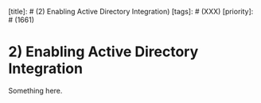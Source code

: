 [title]: # (2) Enabling Active Directory Integration)
[tags]: # (XXX)
[priority]: # (1661)
# 2) Enabling Active Directory Integration
Something here.
